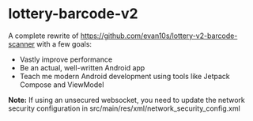 # lottery-barcode-v2

A complete rewrite of https://github.com/evan10s/lottery-v2-barcode-scanner with a few goals:
- Vastly improve performance
- Be an actual, well-written Android app
- Teach me modern Android development using tools like Jetpack Compose and ViewModel

**Note:** If using an unsecured websocket, you need to update the network security configuration
in src/main/res/xml/network_security_config.xml